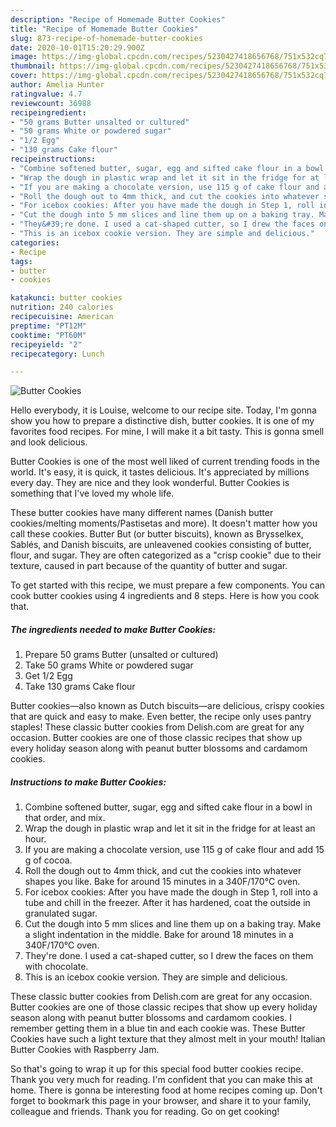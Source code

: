 ```yaml
---
description: "Recipe of Homemade Butter Cookies"
title: "Recipe of Homemade Butter Cookies"
slug: 873-recipe-of-homemade-butter-cookies
date: 2020-10-01T15:20:29.900Z
image: https://img-global.cpcdn.com/recipes/5230427418656768/751x532cq70/butter-cookies-recipe-main-photo.jpg
thumbnail: https://img-global.cpcdn.com/recipes/5230427418656768/751x532cq70/butter-cookies-recipe-main-photo.jpg
cover: https://img-global.cpcdn.com/recipes/5230427418656768/751x532cq70/butter-cookies-recipe-main-photo.jpg
author: Amelia Hunter
ratingvalue: 4.7
reviewcount: 36988
recipeingredient:
- "50 grams Butter unsalted or cultured"
- "50 grams White or powdered sugar"
- "1/2 Egg"
- "130 grams Cake flour"
recipeinstructions:
- "Combine softened butter, sugar, egg and sifted cake flour in a bowl in that order, and mix."
- "Wrap the dough in plastic wrap and let it sit in the fridge for at least an hour."
- "If you are making a chocolate version, use 115 g of cake flour and add 15 g of cocoa."
- "Roll the dough out to 4mm thick, and cut the cookies into whatever shapes you like. Bake for around 15 minutes in a 340F/170℃ oven."
- "For icebox cookies: After you have made the dough in Step 1, roll into a tube and chill in the freezer. After it has hardened, coat the outside in granulated sugar."
- "Cut the dough into 5 mm slices and line them up on a baking tray. Make a slight indentation in the middle. Bake for around 18 minutes in a 340F/170℃ oven."
- "They&#39;re done. I used a cat-shaped cutter, so I drew the faces on them with chocolate."
- "This is an icebox cookie version. They are simple and delicious."
categories:
- Recipe
tags:
- butter
- cookies

katakunci: butter cookies 
nutrition: 240 calories
recipecuisine: American
preptime: "PT12M"
cooktime: "PT60M"
recipeyield: "2"
recipecategory: Lunch

---
```



![Butter Cookies](https://img-global.cpcdn.com/recipes/5230427418656768/751x532cq70/butter-cookies-recipe-main-photo.jpg)

Hello everybody, it is Louise, welcome to our recipe site. Today, I'm gonna show you how to prepare a distinctive dish, butter cookies. It is one of my favorites food recipes. For mine, I will make it a bit tasty. This is gonna smell and look delicious.

Butter Cookies is one of the most well liked of current trending foods in the world. It's easy, it is quick, it tastes delicious. It's appreciated by millions every day. They are nice and they look wonderful. Butter Cookies is something that I've loved my whole life.

These butter cookies have many different names (Danish butter cookies/melting moments/Pastisetas and more). It doesn&#39;t matter how you call these cookies. Butter But (or butter biscuits), known as Brysselkex, Sablés, and Danish biscuits, are unleavened cookies consisting of butter, flour, and sugar. They are often categorized as a &#34;crisp cookie&#34; due to their texture, caused in part because of the quantity of butter and sugar.


To get started with this recipe, we must prepare a few components. You can cook butter cookies using 4 ingredients and 8 steps. Here is how you cook that.

<!--inarticleads1-->

##### The ingredients needed to make Butter Cookies:

1. Prepare 50 grams Butter (unsalted or cultured)
1. Take 50 grams White or powdered sugar
1. Get 1/2 Egg
1. Take 130 grams Cake flour


Butter cookies—also known as Dutch biscuits—are delicious, crispy cookies that are quick and easy to make. Even better, the recipe only uses pantry staples! These classic butter cookies from Delish.com are great for any occasion. Butter cookies are one of those classic recipes that show up every holiday season along with peanut butter blossoms and cardamom cookies. 

<!--inarticleads2-->

##### Instructions to make Butter Cookies:

1. Combine softened butter, sugar, egg and sifted cake flour in a bowl in that order, and mix.
1. Wrap the dough in plastic wrap and let it sit in the fridge for at least an hour.
1. If you are making a chocolate version, use 115 g of cake flour and add 15 g of cocoa.
1. Roll the dough out to 4mm thick, and cut the cookies into whatever shapes you like. Bake for around 15 minutes in a 340F/170℃ oven.
1. For icebox cookies: After you have made the dough in Step 1, roll into a tube and chill in the freezer. After it has hardened, coat the outside in granulated sugar.
1. Cut the dough into 5 mm slices and line them up on a baking tray. Make a slight indentation in the middle. Bake for around 18 minutes in a 340F/170℃ oven.
1. They&#39;re done. I used a cat-shaped cutter, so I drew the faces on them with chocolate.
1. This is an icebox cookie version. They are simple and delicious.


These classic butter cookies from Delish.com are great for any occasion. Butter cookies are one of those classic recipes that show up every holiday season along with peanut butter blossoms and cardamom cookies. I remember getting them in a blue tin and each cookie was. These Butter Cookies have such a light texture that they almost melt in your mouth! Italian Butter Cookies with Raspberry Jam. 

So that's going to wrap it up for this special food butter cookies recipe. Thank you very much for reading. I'm confident that you can make this at home. There is gonna be interesting food at home recipes coming up. Don't forget to bookmark this page in your browser, and share it to your family, colleague and friends. Thank you for reading. Go on get cooking!
